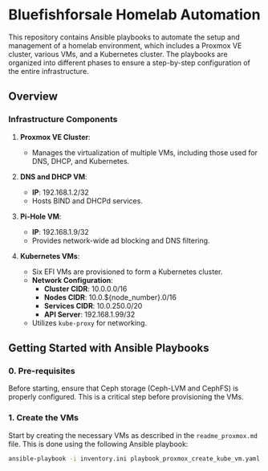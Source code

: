 # Bluefishforsale Homelab Automation

This repository contains Ansible playbooks to automate the setup and management of a homelab environment, which includes a Proxmox VE cluster, various VMs, and a Kubernetes cluster. The playbooks are organized into different phases to ensure a step-by-step configuration of the entire infrastructure.

## Overview

### Infrastructure Components
1. **Proxmox VE Cluster**: 
   - Manages the virtualization of multiple VMs, including those used for DNS, DHCP, and Kubernetes.

2. **DNS and DHCP VM**:
   - **IP**: 192.168.1.2/32
   - Hosts BIND and DHCPd services.

3. **Pi-Hole VM**:
   - **IP**: 192.168.1.9/32
   - Provides network-wide ad blocking and DNS filtering.

4. **Kubernetes VMs**:
   - Six EFI VMs are provisioned to form a Kubernetes cluster.
   - **Network Configuration**:
     - **Cluster CIDR**: 10.0.0.0/16
     - **Nodes CIDR**: 10.0.${node_number}.0/16
     - **Services CIDR**: 10.0.250.0/20
     - **API Server**: 192.168.1.99/32
   - Utilizes `kube-proxy` for networking.

## Getting Started with Ansible Playbooks

### 0. Pre-requisites
Before starting, ensure that Ceph storage (Ceph-LVM and CephFS) is properly configured. This is a critical step before provisioning the VMs.

### 1. Create the VMs
Start by creating the necessary VMs as described in the `readme_proxmox.md` file. This is done using the following Ansible playbook:

```bash
ansible-playbook -i inventory.ini playbook_proxmox_create_kube_vm.yaml

